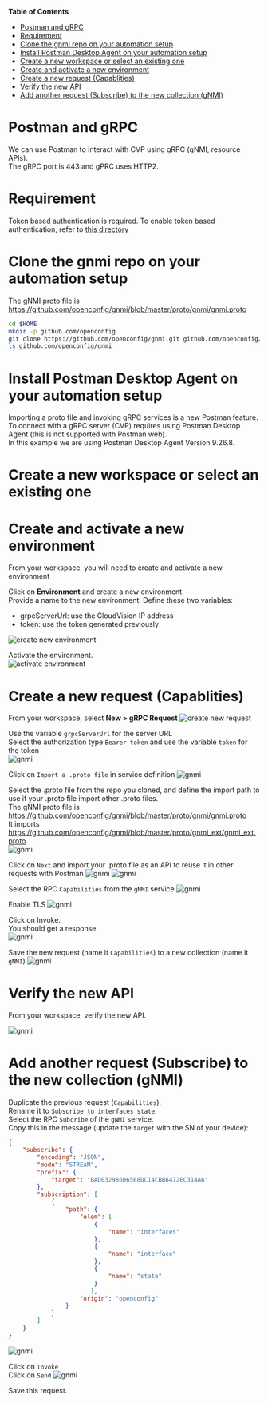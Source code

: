 **Table of Contents**

- [Postman and gRPC](#postman-and-grpc)
- [Requirement](#requirement)
- [Clone the gnmi repo on your automation setup](#clone-the-gnmi-repo-on-your-automation-setup)
- [Install Postman Desktop Agent on your automation setup](#install-postman-desktop-agent-on-your-automation-setup)
- [Create a new workspace or select an existing one](#create-a-new-workspace-or-select-an-existing-one)
- [Create and activate a new environment](#create-and-activate-a-new-environment)
- [Create a new request (Capablities)](#create-a-new-request-capablities)
- [Verify the new API](#verify-the-new-api)
- [Add another request (Subscribe) to the new collection (gNMI)](#add-another-request-subscribe-to-the-new-collection-gnmi)

# Postman and gRPC

We can use Postman to interact with CVP using gRPC (gNMI, resource APIs).  
The gRPC port is 443 and gPRC uses HTTP2.  

# Requirement

Token based authentication is required. To enable token based authentication, refer to [this directory](../Token%20based%20authentication)

# Clone the gnmi repo on your automation setup

The gNMI proto file is https://github.com/openconfig/gnmi/blob/master/proto/gnmi/gnmi.proto

```bash
cd $HOME  
mkdir -p github.com/openconfig
git clone https://github.com/openconfig/gnmi.git github.com/openconfig/gnmi  
ls github.com/openconfig/gnmi
```

# Install Postman Desktop Agent on your automation setup

Importing a proto file and invoking gRPC services is a new Postman feature.  
To connect with a gRPC server (CVP) requires using Postman Desktop Agent (this is not supported with Postman web).  
In this example we are using Postman Desktop Agent Version 9.26.8.

# Create a new workspace or select an existing one

# Create and activate a new environment

From your workspace, you will need to create and activate a new environment  

Click on **Environment** and create a new environment.  
Provide a name to the new environment.
Define these two variables:

- grpcServerUrl: use the CloudVision IP address
- token: use the token generated previously

![create new environment](../Images/postman-gnmi-new-env.png)

Activate the environment.  
![activate environment](../Images/postman-gnmi-activate-env.png)

# Create a new request (Capablities)

From your workspace, select **New > gRPC Request**
![create new request](../Images/postman-gnmi-new-collection.png)

Use the variable `grpcServerUrl` for the server URL  
Select the authorization type `Bearer token`  and use the variable `token` for the token  
![gnmi](../Images/gnmi-postman-new.png)

Click on `Import a .proto file` in service definition
![gnmi](../Images/gnmi-postman-service-definition-1.png)

Select the .proto file from the repo you cloned, and define the import path to use if your .proto file import other .proto files.  
The gNMI proto file is https://github.com/openconfig/gnmi/blob/master/proto/gnmi/gnmi.proto  
It imports https://github.com/openconfig/gnmi/blob/master/proto/gnmi_ext/gnmi_ext.proto  
![gnmi](../Images/gnmi-postman-service-definition-3.png)

Click on `Next` and import your .proto file as an API to reuse it in other requests with Postman
![gnmi](../Images/gnmi-postman-service-definition-4.png)
![gnmi](../Images/gnmi-postman-service-definition-5.png)

Select the RPC `Capabilities` from the `gNMI` service
![gnmi](../Images/gnmi-postman-service-definition-6.png)

Enable TLS
![gnmi](../Images/gnmi-postman-enable-tls-1.png)

Click on Invoke.  
You should get a response.  
![gnmi](../Images/gnmi-postman-capabilities.png)

Save the new request (name it `Capabilities`) to a new collection (name it `gNMI`)
![gnmi](../Images/save.png)

# Verify the new API

From your workspace, verify the new API.

![gnmi](../Images/gnmi-postman-api-definition-1.png)

# Add another request (Subscribe) to the new collection (gNMI)

Duplicate the previous request (`Capabilities`).  
Rename it to `Subscribe to interfaces state`.  
Select the RPC `Subcribe` of the `gNMI` service.  
Copy this in the message (update the `target` with the SN of your device):

```json
{
    "subscribe": {
        "encoding": "JSON",
        "mode": "STREAM",
        "prefix": {
            "target": "BAD032986065E8DC14CBB6472EC314A6"
        },
        "subscription": [
            {
                "path": {
                    "elem": [
                        {
                            "name": "interfaces"
                        },
                        {
                            "name": "interface"
                        },
                        {
                            "name": "state"
                        }
                       ],
                    "origin": "openconfig"
                }
            }
        ]
    }
}
```

![gnmi](../Images/subscribe.png)

Click on `Invoke`  
Click on `Send`
![gnmi](../Images/invoke-send.png)

Save this request.
